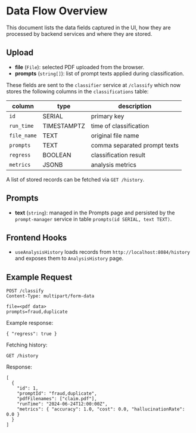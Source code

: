 # Data Flow Overview

This document lists the data fields captured in the UI, how they are
processed by backend services and where they are stored.

## Upload
- **file** (`File`): selected PDF uploaded from the browser.
- **prompts** (`string[]`): list of prompt texts applied during classification.

These fields are sent to the `classifier` service at `/classify` which now
stores the following columns in the `classifications` table:

| column       | type      | description                     |
|--------------|-----------|---------------------------------|
| `id`         | SERIAL    | primary key                     |
| `run_time`   | TIMESTAMPTZ | time of classification        |
| `file_name`  | TEXT      | original file name              |
| `prompts`    | TEXT      | comma separated prompt texts    |
| `regress`    | BOOLEAN   | classification result           |
| `metrics`    | JSONB     | analysis metrics                |

A list of stored records can be fetched via `GET /history`.

## Prompts
- **text** (`string`): managed in the Prompts page and persisted by the
  `prompt-manager` service in table `prompts(id SERIAL, text TEXT)`.

## Frontend Hooks
- `useAnalysisHistory` loads records from `http://localhost:8084/history` and
  exposes them to `AnalysisHistory` page.

## Example Request
```
POST /classify
Content-Type: multipart/form-data

file=<pdf data>
prompts=fraud,duplicate
```

Example response:
```
{ "regress": true }
```

Fetching history:
```
GET /history
```
Response:
```
[
  {
    "id": 1,
    "promptId": "fraud,duplicate",
    "pdfFilenames": ["claim.pdf"],
    "runTime": "2024-06-24T12:00:00Z",
    "metrics": { "accuracy": 1.0, "cost": 0.0, "hallucinationRate": 0.0 }
  }
]
```
